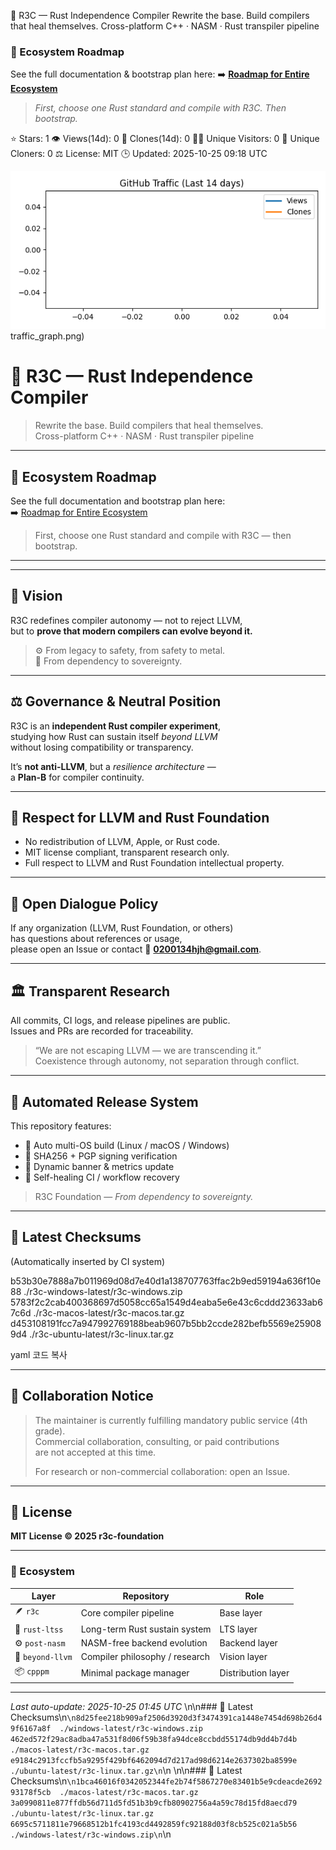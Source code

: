 🌸 R3C — Rust Independence Compiler
Rewrite the base. Build compilers that heal themselves.
Cross-platform C++ · NASM · Rust transpiler pipeline

### 🔗 Ecosystem Roadmap
See the full documentation & bootstrap plan here:
➡️ [**Roadmap for Entire Ecosystem**](https://github.com/r3c-foundation/Roadmap-for-entire-ecosystem)

> *First, choose one Rust standard and compile with R3C. Then bootstrap.*

⭐ Stars: 1   👁️ Views(14d): 0   🧭 Clones(14d): 0
🧑‍💻 Unique Visitors: 0   🔁 Unique Cloners: 0
⚖️ License: MIT   🕒 Updated: 2025-10-25 09:18 UTC

![Traffic Graph](traffic_graph.png)
traffic_graph.png)
# 🌸 R3C — Rust Independence Compiler  
> Rewrite the base. Build compilers that heal themselves.  
> Cross-platform C++ · NASM · Rust transpiler pipeline  

---

## 🔗 Ecosystem Roadmap  
See the full documentation and bootstrap plan here:  
➡️ [Roadmap for Entire Ecosystem](https://github.com/r3c-foundation/roadmap-for-entire-ecosystem)

> First, choose one Rust standard and compile with R3C — then bootstrap.

---
---

## 🧠 Vision  
R3C redefines compiler autonomy — not to reject LLVM,  
but to **prove that modern compilers can evolve beyond it.**

> ⚙️ From legacy to safety, from safety to metal.  
> 🧩 From dependency to sovereignty.

---

## ⚖️ Governance & Neutral Position  
R3C is an **independent Rust compiler experiment**,  
studying how Rust can sustain itself *beyond LLVM*  
without losing compatibility or transparency.

It’s **not anti-LLVM**, but a *resilience architecture* —  
a **Plan-B** for compiler continuity.

---

## 🧩 Respect for LLVM and Rust Foundation  
- No redistribution of LLVM, Apple, or Rust code.  
- MIT license compliant, transparent research only.  
- Full respect to LLVM and Rust Foundation intellectual property.

---

## 🧠 Open Dialogue Policy  
If any organization (LLVM, Rust Foundation, or others)  
has questions about references or usage,  
please open an Issue or contact 📧 **0200134hjh@gmail.com**.  

---

## 🏛️ Transparent Research  
All commits, CI logs, and release pipelines are public.  
Issues and PRs are recorded for traceability.

> “We are not escaping LLVM — we are transcending it.”  
> Coexistence through autonomy, not separation through conflict.

---

## 🧩 Automated Release System  
This repository features:  
- 🔁 Auto multi-OS build (Linux / macOS / Windows)  
- 🧾 SHA256 + PGP signing verification  
- 🧱 Dynamic banner & metrics update  
- 🧩 Self-healing CI / workflow recovery  

> R3C Foundation — *From dependency to sovereignty.*

---

## 🔐 Latest Checksums  
(Automatically inserted by CI system)  

b53b30e7888a7b011969d08d7e40d1a138707763ffac2b9ed59194a636f10e88 ./r3c-windows-latest/r3c-windows.zip
5783f2c2cab400368697d5058cc65a1549d4eaba5e6e43c6cddd23633ab67c6d ./r3c-macos-latest/r3c-macos.tar.gz
d453108191fcc7a947992769188beab9607b5bb2ccde282befb5569e259089d4 ./r3c-ubuntu-latest/r3c-linux.tar.gz

yaml
코드 복사

---

## 🤝 Collaboration Notice  
> The maintainer is currently fulfilling mandatory public service (4th grade).  
> Commercial collaboration, consulting, or paid contributions  
> are not accepted at this time.  
>  
> For research or non-commercial collaboration: open an Issue.

---

## 📜 License  
**MIT License © 2025 r3c-foundation**  

---

### 🧩 Ecosystem  
| Layer | Repository | Role |
|--------|-------------|------|
| 🪶 `r3c` | Core compiler pipeline | Base layer |
| 🦀 `rust-ltss` | Long-term Rust sustain system | LTS layer |
| ⚙️ `post-nasm` | NASM-free backend evolution | Backend layer |
| 🧱 `beyond-llvm` | Compiler philosophy / research | Vision layer |
| 📦 `cpppm` | Minimal package manager | Distribution layer |

---

_Last auto-update: 2025-10-25 01:45 UTC_
\n\n### 🔐 Latest Checksums\n```\n8d25fee218b909af2506d3920d3f3474391ca1448e7454d698b26d49f6167a8f  ./windows-latest/r3c-windows.zip
462ed572f29ac8adba47a531f8d06f59b38fa94dce8ccbdd55174db9dd4b7d4b  ./macos-latest/r3c-macos.tar.gz
e9184c2913fccfb5a9295f429bf6462094d7d217ad98d6214e2637302ba8599e  ./ubuntu-latest/r3c-linux.tar.gz\n```\n
\n\n### 🔐 Latest Checksums\n```\n1bca46016f0342052344fe2b74f5867270e83401b5e9cdeacde269293178f5cb  ./macos-latest/r3c-macos.tar.gz
3a0990811e877ffdb56d711d5fd51b3b9cfb80902756a4a59c78d15fd8aecd79  ./ubuntu-latest/r3c-linux.tar.gz
6695c5711811e79668512b1fc4193cd4492859fc92188d03f8cb525c021a5b56  ./windows-latest/r3c-windows.zip\n```\n
